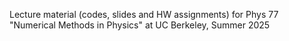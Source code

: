 Lecture material (codes, slides and HW assignments) for Phys 77 "Numerical Methods in Physics" at UC Berkeley, Summer 2025 
